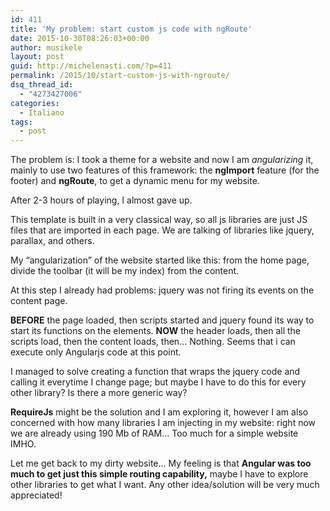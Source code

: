 ```yaml
---
id: 411
title: 'My problem: start custom js code with ngRoute'
date: 2015-10-30T08:26:03+00:00
author: musikele
layout: post
guid: http://michelenasti.com/?p=411
permalink: /2015/10/start-custom-js-with-ngroute/
dsq_thread_id:
  - "4273427006"
categories:
  - Italiano
tags:
  - post
---
```

The problem is: I took a theme for a website and now I am _angularizing_ it, mainly to use two features of this framework: the **ngImport** feature (for the footer) and **ngRoute**, to get a dynamic menu for my website. 

After 2-3 hours of playing, I almost gave up. 

This template is built in a very classical way, so all js libraries are just JS files that are imported in each page. We are talking of libraries like jquery, parallax, and others. 

My &#8220;angularization&#8221; of the website started like this: from the home page, divide the toolbar (it will be my index) from the content. 

At this step I already had problems: jquery was not firing its events on the content page. 

**BEFORE** the page loaded, then scripts started and jquery found its way to start its functions on the elements. **NOW** the header loads, then all the scripts load, then the content loads, then... Nothing. Seems that i can execute only Angularjs code at this point. 

I managed to solve creating a function that wraps the jquery code and calling it everytime I change page; but maybe I have to do this for every other library? Is there a more generic way? 

**RequireJs** might be the solution and I am exploring it, however I am also concerned with how many libraries I am injecting in my website: right now we are already using 190 Mb of RAM...  Too much for a simple website IMHO. 

Let me get back to my dirty website... My feeling is that **Angular was too much to get just this simple routing capability,** maybe I have to explore other libraries to get what I want. Any other idea/solution will be very much appreciated!